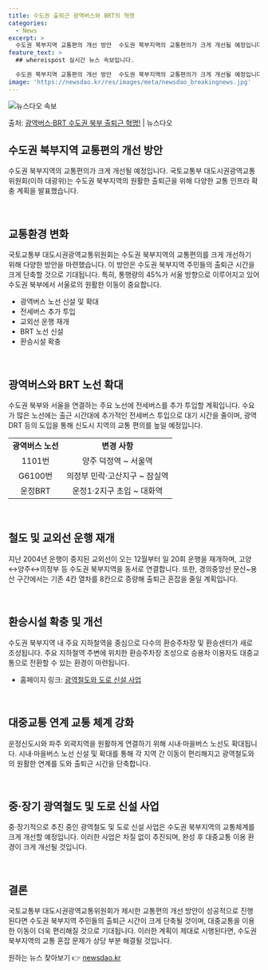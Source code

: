 ```yaml
---
title: 수도권 출퇴근 광역버스와 BRT의 혁명
categories:
  - News
excerpt: >
  수도권 북부지역 교통편의 개선 방안  수도권 북부지역의 교통편의가 크게 개선될 예정입니다. 국토교통부 대도시…
feature_text: >
  ## whereispost 실시간 뉴스 속보입니다.

  수도권 북부지역 교통편의 개선 방안  수도권 북부지역의 교통편의가 크게 개선될 예정입니다. 국토교통부 대도시…
image: 'https://newsdao.kr/res/images/meta/newsdao_breakingnews.jpg'
---
```


![뉴스다오 속보](https://newsdao.kr/res/images/meta/newsdao_breakingnews.jpg)

<p>출처: <a href="https://newsdao.kr/4089" rel="dofollow">광역버스·BRT 수도권 북부 출퇴근 혁명!</a> | 뉴스다오</p>

<h2 data-ke-size="size26">수도권 북부지역 교통편의 개선 방안</h2>
수도권 북부지역의 교통편의가 크게 개선될 예정입니다. 국토교통부 대도시권광역교통위원회(이하 대광위)는 수도권 북부지역의 원활한 출퇴근을 위해 다양한 교통 인프라 확충 계획을 발표했습니다.

<p data-ke-size="size16">&nbsp;</p>

<h2 data-ke-size="size24">교통환경 변화</h2>
국토교통부 대도시권광역교통위원회는 수도권 북부지역의 교통편의를 크게 개선하기 위해 다양한 방안을 마련했습니다. 이 방안은 수도권 북부지역 주민들의 출퇴근 시간을 크게 단축할 것으로 기대됩니다. 특히, 통행량의 45%가 서울 방향으로 이루어지고 있어 수도권 북부에서 서울로의 원활한 이동이 중요합니다.

<ul>
  <li>광역버스 노선 신설 및 확대</li>
  <li>전세버스 추가 투입</li>
  <li>교외선 운행 재개</li>
  <li>BRT 노선 신설</li>
  <li>환승시설 확충</li>
</ul>

<p data-ke-size="size16">&nbsp;</p>

<h2 data-ke-size="size24">광역버스와 BRT 노선 확대</h2>
수도권 북부와 서울을 연결하는 주요 노선에 전세버스를 추가 투입할 계획입니다. 수요가 많은 노선에는 출근 시간대에 추가적인 전세버스 투입으로 대기 시간을 줄이며, 광역DRT 등의 도입을 통해 신도시 지역의 교통 편의를 높일 예정입니다.

<table>
  <tr>
    <td style="text-align: center; height: 17px;"><b>광역버스 노선</b></td>
    <td style="text-align: center; height: 17px;"><b>변경 사항</b></td>
  </tr>
  <tr>
    <td style="text-align: center; height: 17px;">1101번</td>
    <td style="text-align: center; height: 17px;">양주 덕정역 ~ 서울역</td>
  </tr>
  <tr>
    <td style="text-align: center; height: 17px;">G6100번</td>
    <td style="text-align: center; height: 17px;">의정부 민락·고산지구 ~ 잠실역</td>
  </tr>
  <tr>
    <td style="text-align: center; height: 17px;">운정BRT</td>
    <td style="text-align: center; height: 17px;">운정1·2지구 초입 ~ 대화역</td>
  </tr>
</table>

<p data-ke-size="size16">&nbsp;</p>

<h2 data-ke-size="size24">철도 및 교외선 운행 재개</h2>
지난 2004년 운행이 중지된 교외선이 오는 12월부터 일 20회 운행을 재개하며, 고양↔양주↔의정부 등 수도권 북부지역을 동서로 연결합니다. 또한, 경의중앙선 문산~용산 구간에서는 기존 4칸 열차를 8칸으로 증량해 출퇴근 혼잡을 줄일 계획입니다.

<p data-ke-size="size16">&nbsp;</p>
<h2 data-ke-size="size24">환승시설 확충 및 개선</h2>
수도권 북부지역 내 주요 지하철역을 중심으로 다수의 환승주차장 및 환승센터가 새로 조성됩니다. 주요 지하철역 주변에 위치한 환승주차장 조성으로 승용차 이용자도 대중교통으로 전환할 수 있는 환경이 마련됩니다.

<ul>
  <li>홈페이지 링크: <a href="https://newsdao.kr/4089">광역철도와 도로 신설 사업</a></li>
</ul>

<p data-ke-size="size16">&nbsp;</p>
<h2 data-ke-size="size24">대중교통 연계 교통 체계 강화</h2>
운정신도시와 파주 외곽지역을 원활하게 연결하기 위해 시내·마을버스 노선도 확대됩니다. 시내·마을버스 노선 신설 및 확대를 통해 각 지역 간 이동이 편리해지고 광역철도와의 원활한 연계를 도와 출퇴근 시간을 단축합니다.

<p data-ke-size="size16">&nbsp;</p>
<h2 data-ke-size="size24">중·장기 광역철도 및 도로 신설 사업</h2>
중·장기적으로 추진 중인 광역철도 및 도로 신설 사업은 수도권 북부지역의 교통체계를 크게 개선할 예정입니다. 이러한 사업은 차질 없이 추진되며, 완성 후 대중교통 이용 환경이 크게 개선될 것입니다.

<p data-ke-size="size16">&nbsp;</p>
<h2 data-ke-size="size24">결론</h2>
국토교통부 대도시권광역교통위원회가 제시한 교통편의 개선 방안이 성공적으로 진행된다면 수도권 북부지역 주민들의 출퇴근 시간이 크게 단축될 것이며, 대중교통을 이용한 이동이 더욱 편리해질 것으로 기대됩니다. 이러한 계획이 제대로 시행된다면, 수도권 북부지역의 교통 혼잡 문제가 상당 부분 해결될 것입니다. 

원하는 뉴스 찾아보기 👉 <a href="https://newsdao.kr" rel="dofollow">newsdao.kr</a>


